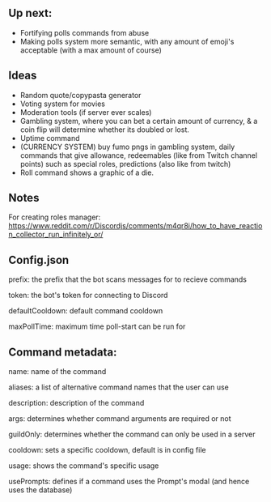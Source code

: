 ## Up next:

* Fortifying polls commands from abuse
* Making polls system more semantic, with any amount of emoji's acceptable (with a max amount of course)

## Ideas

* Random quote/copypasta generator
* Voting system for movies
* Moderation tools (if server ever scales)
* Gambling system, where you can bet a certain amount of currency, & a coin flip will determine whether its doubled or lost.
* Uptime command
* (CURRENCY SYSTEM) buy fumo pngs in gambling system, daily commands that give allowance, redeemables (like from Twitch channel points) such as special roles, predictions (also like from twitch)
* Roll command shows a graphic of a die.

## Notes

For creating roles manager: https://www.reddit.com/r/Discordjs/comments/m4qr8i/how_to_have_reaction_collector_run_infinitely_or/

## Config.json

prefix: <string> the prefix that the bot scans messages for to recieve commands

token: <string> the bot's token for connecting to Discord

defaultCooldown: <int> default command cooldown

maxPollTime: <int> maximum time poll-start can be run for

## Command metadata:

name: <string> name of the command

aliases: <array> a list of alternative command names that the user can use

description: <string> description of the command

args: <boolean> determines whether command arguments are required or not

guildOnly: <boolean> determines whether the command can only be used in a server

cooldown: <int> sets a specific cooldown, default is in config file

usage: <string> shows the command's specific usage

usePrompts: defines if a command uses the Prompt's modal (and hence uses the database)